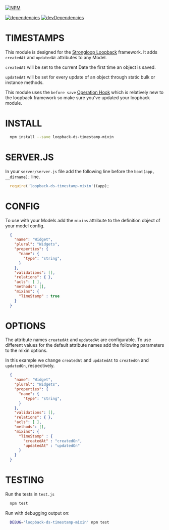 [![NPM](https://nodei.co/npm/loopback-ds-timestamp-mixin.png?compact=true)](https://nodei.co/npm/loopback-ds-timestamp-mixin/)

[![dependencies](https://img.shields.io/david/clarkbw/loopback-ds-timestamp-mixin.svg)]()
[![devDependencies](https://img.shields.io/david/dev/clarkbw/loopback-ds-timestamp-mixin.svg)]()

TIMESTAMPS
=============

This module is designed for the [Strongloop Loopback](https://github.com/strongloop/loopback) framework.  It adds `createdAt` and `updatedAt` attributes to any Model.

`createdAt` will be set to the current Date the first time an object is saved.

`updatedAt` will be set for every update of an object through static bulk or instance methods.

This module uses the `before save` [Operation Hook](http://docs.strongloop.com/display/public/LB/Operation+hooks#Operationhooks-beforesave) which is relatively new to the loopback framework so make sure you've updated your loopback module.

INSTALL
=============

```bash
  npm install --save loopback-ds-timestamp-mixin
```

SERVER.JS
=============

In your `server/server.js` file add the following line before the `boot(app, __dirname);` line.

```js
  require('loopback-ds-timestamp-mixin')(app);
```

CONFIG
=============

To use with your Models add the `mixins` attribute to the definition object of your model config.

```json
  {
    "name": "Widget",
    "plural": "Widgets",
    "properties": {
      "name": {
        "type": "string",
      }
    },
    "validations": [],
    "relations": { },
    "acls": [ ],
    "methods": [],
    "mixins": {
      "TimeStamp" : true
    }
  }
```

OPTIONS
=============

The attribute names `createdAt` and `updatedAt` are configurable.  To use different values for the default attribute names add the following parameters to the mixin options.

In this example we change `createdAt` and `updatedAt` to `createdOn` and `updatedOn`, respectively.

```json
  {
    "name": "Widget",
    "plural": "Widgets",
    "properties": {
      "name": {
        "type": "string",
      }
    },
    "validations": [],
    "relations": { },
    "acls": [ ],
    "methods": [],
    "mixins": {
      "TimeStamp" : {
        "createdAt" : "createdOn",
        "updatedAt" : "updatedOn"
      }
    }
  }
```

TESTING
=============

Run the tests in `test.js`

```bash
  npm test
```

Run with debugging output on:

```bash
  DEBUG='loopback-ds-timestamp-mixin' npm test
```
